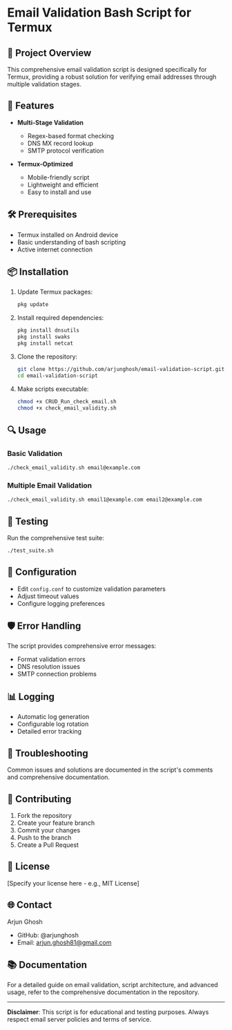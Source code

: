 # Email Validation Bash Script for Termux

## 🌟 Project Overview

This comprehensive email validation script is designed specifically for Termux, providing a robust solution for verifying email addresses through multiple validation stages.

## 🚀 Features

- **Multi-Stage Validation**
  - Regex-based format checking
  - DNS MX record lookup
  - SMTP protocol verification

- **Termux-Optimized**
  - Mobile-friendly script
  - Lightweight and efficient
  - Easy to install and use

## 🛠 Prerequisites

- Termux installed on Android device
- Basic understanding of bash scripting
- Active internet connection

## 📦 Installation

1. Update Termux packages:
   ```bash
   pkg update
   ```

2. Install required dependencies:
   ```bash
   pkg install dnsutils
   pkg install swaks
   pkg install netcat
   ```

3. Clone the repository:
   ```bash
   git clone https://github.com/arjunghosh/email-validation-script.git
   cd email-validation-script
   ```

4. Make scripts executable:
   ```bash
   chmod +x CRUD_Run_check_email.sh
   chmod +x check_email_validity.sh
   ```

## 🔍 Usage

### Basic Validation
```bash
./check_email_validity.sh email@example.com
```

### Multiple Email Validation
```bash
./check_email_validity.sh email1@example.com email2@example.com
```

## 🧪 Testing

Run the comprehensive test suite:
```bash
./test_suite.sh
```

## 🔧 Configuration

- Edit `config.conf` to customize validation parameters
- Adjust timeout values
- Configure logging preferences

## 🛡️ Error Handling

The script provides comprehensive error messages:
- Format validation errors
- DNS resolution issues
- SMTP connection problems

## 📊 Logging

- Automatic log generation
- Configurable log rotation
- Detailed error tracking

## 🚧 Troubleshooting

Common issues and solutions are documented in the script's comments and comprehensive documentation.

## 🤝 Contributing

1. Fork the repository
2. Create your feature branch
3. Commit your changes
4. Push to the branch
5. Create a Pull Request

## 📄 License

[Specify your license here - e.g., MIT License]

## 🌐 Contact

Arjun Ghosh
- GitHub: @arjunghosh
- Email: arjun.ghosh81@gmail.com

## 📚 Documentation

For a detailed guide on email validation, script architecture, and advanced usage, refer to the comprehensive documentation in the repository.

---

**Disclaimer**: This script is for educational and testing purposes. Always respect email server policies and terms of service.
